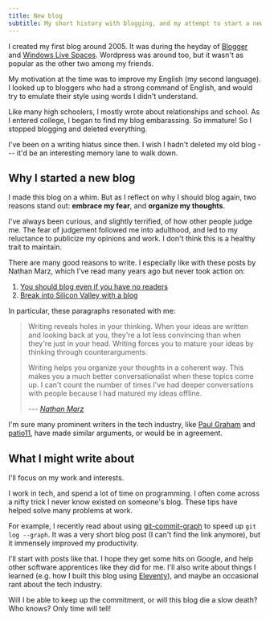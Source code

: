```yaml
---
title: New blog
subtitle: My short history with blogging, and my attempt to start a new blog.
---
```


I created my first blog around 2005. It was during the heyday of [Blogger][0]
and [Windows Live Spaces][1]. Wordpress was around too, but it wasn't as
popular as the other two among my friends.

My motivation at the time was to improve my English (my second language). I
looked up to bloggers who had a strong command of English, and would try to
emulate their style using words I didn't understand.

Like many high schoolers, I mostly wrote about relationships and school. As I
entered college, I began to find my blog embarassing. So immature! So I stopped
blogging and deleted everything.

I've been on a writing hiatus since then. I wish I hadn't deleted my old
blog --- it'd be an interesting memory lane to walk down.

## Why I started a new blog

I made this blog on a whim. But as I reflect on why I should blog again, two
reasons stand out: **embrace my fear**, and **organize my thoughts**.  

I've always been curious, and slightly terrified, of how other people judge me.
The fear of judgement followed me into adulthood, and led to my reluctance to
publicize my opinions and work. I don't think this is a healthy trait to
maintain.

There are many good reasons to write. I especially like with these posts by
Nathan Marz, which I've read many years ago but never took action on:

1. [You should blog even if you have no readers][2]
2. [Break into Silicon Valley with a blog][3]

In particular, these paragraphs resonated with me:

> Writing reveals holes in your thinking. When your ideas are written and
> looking back at you, they're a lot less convincing than when they're just in
> your head. Writing forces you to mature your ideas by thinking through
> counterarguments.
>
> Writing helps you organize your thoughts in a coherent way. This makes
> you a much better conversationalist when these topics come up. I can't count
> the number of times I've had deeper conversations with people because I had
> matured my ideas offline.
>
> --- <cite>[Nathan Marz][2]</cite>

I'm sure many prominent writers in the tech industry, like [Paul Graham][4] and
[patio11][5], have made similar arguments, or would be in agreement.

## What I might write about

I'll focus on my work and interests.

I work in tech, and spend a lot of time on programming. I often come across a
nifty trick I never know existed on someone's blog. These tips have helped
solve many problems at work.

For example, I recently read about using [git-commit-graph][6] to speed up
`git log --graph`. It was a very short blog post (I can't find the link
anymore), but it immensely improved my productivity.

I'll start with posts like that. I hope they get some hits on Google, and help
other software apprentices like they did for me. I'll also write about things I
learned (e.g. how I built this blog using [Eleventy][7]), and maybe an
occasional rant about the tech industry.

Will I be able to keep up the commitment, or will this blog die a slow death?
Who knows? Only time will tell!

[0]: https://en.wikipedia.org/wiki/Blogger_(service)
[1]: https://en.wikipedia.org/wiki/Windows_Live_Spaces
[2]: http://nathanmarz.com/blog/you-should-blog-even-if-you-have-no-readers.html
[3]: http://nathanmarz.com/blog/break-into-silicon-valley-with-a-blog-1.html
[4]: http://www.paulgraham.com/
[5]: https://www.kalzumeus.com/
[6]: https://git-scm.com/docs/commit-graph
[7]: https://www.11ty.dev/
